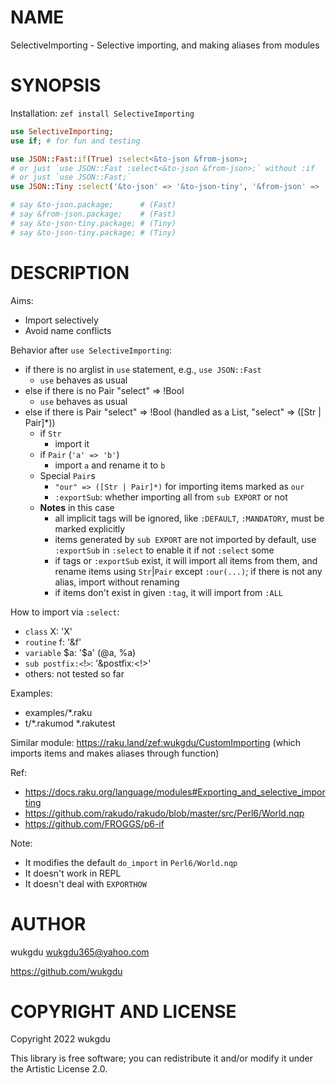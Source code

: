 NAME
====

SelectiveImporting - Selective importing, and making aliases from modules

SYNOPSIS
========

Installation: `zef install SelectiveImporting`

```raku
use SelectiveImporting;
use if; # for fun and testing

use JSON::Fast:if(True) :select<&to-json &from-json>;
# or just `use JSON::Fast :select<&to-json &from-json>;` without :if
# or just `use JSON::Fast;`
use JSON::Tiny :select('&to-json' => '&to-json-tiny', '&from-json' => '&from-json-tiny');

# say &to-json.package;      # (Fast)
# say &from-json.package;    # (Fast)
# say &to-json-tiny.package; # (Tiny)
# say &to-json-tiny.package; # (Tiny)
```

DESCRIPTION
===========

Aims:
  * Import selectively
  * Avoid name conflicts

Behavior after `use SelectiveImporting`:
  * if there is no arglist in `use` statement, e.g., `use JSON::Fast`
    * `use` behaves as usual
  * else if there is no Pair "select" => !Bool
    * `use` behaves as usual
  * else if there is Pair "select" => !Bool (handled as a List, "select" => ([Str | Pair]*))
    * if `Str`
      * import it
    * if `Pair` (`'a' => 'b'`)
      * import `a` and rename it to `b`
    * Special `Pair`s
      * `"our" => ([Str | Pair]*)` for importing items marked as `our`
      * `:exportSub`: whether importing all from `sub EXPORT` or not
    * **Notes** in this case
      * all implicit tags will be ignored, like `:DEFAULT`, `:MANDATORY`, must be marked explicitly
      * items generated by `sub EXPORT` are not imported by default, use `:exportSub` in `:select` to enable it if not `:select` some
      * if tags or `:exportSub` exist, it will import all items from them, and rename items using `Str`|`Pair` except `:our(...)`; if there is not any alias, import without renaming
      * if items don't exist in given `:tag`, it will import from `:ALL`

How to import via `:select`:
  * `class` X: 'X'
  * `routine` f: '&f'
  * `variable` \$a: '$a' (@a, %a)
  * `sub postfix:<`!`>`: '&postfix:<!>'
  * others: not tested so far

Examples:
  * examples/*.raku
  * t/*.rakumod *.rakutest

Similar module: https://raku.land/zef:wukgdu/CustomImporting (which imports items and makes aliases through function)

Ref:
  * https://docs.raku.org/language/modules#Exporting_and_selective_importing
  * https://github.com/rakudo/rakudo/blob/master/src/Perl6/World.nqp
  * https://github.com/FROGGS/p6-if

Note:
  * It modifies the default `do_import` in `Perl6/World.nqp`
  * It doesn't work in REPL
  * It doesn't deal with `EXPORTHOW`

AUTHOR
======

wukgdu <wukgdu365@yahoo.com>

https://github.com/wukgdu

COPYRIGHT AND LICENSE
=====================

Copyright 2022 wukgdu

This library is free software; you can redistribute it and/or modify it under the Artistic License 2.0.

